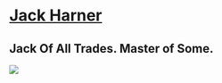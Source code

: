 # [Jack Harner](https://jackharner.com)

## Jack Of All Trades. Master of Some.


![](https://travis-ci.com/harnerdesigns/jackharner-gatsby.svg?token=iCmkehuPghKJYCy4YqsS&branch=master)